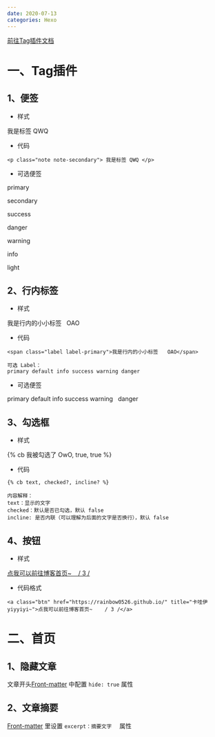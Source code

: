 ```yaml
---
date: 2020-07-13
categories: Hexo
---
```


<a class="btn" href="https://hexo.fluid-dev.com/docs/guide/#tag-插件" title="点我跳转啦/3/~">前往Tag插件文档</a>

# 一、Tag插件

## 1、便签

* 样式

<p class="note note-secondary"> 我是标签 QWQ </p>

* 代码

~~~
<p class="note note-secondary"> 我是标签 QWQ </p>
~~~

* 可选便签

<p class="note note-primary"> primary </p>

<p class="note note-secondary"> secondary </p>

<p class="note note-success"> success </p>

<p class="note note-danger"> danger </p>

<p class="note note-warning"> warning </p>

<p class="note note-info"> info </p>

<p class="note note-light"> light </p>

## 2、行内标签

* 样式

<span class="label label-primary">我是行内的小小标签   OAO</span>

* 代码

~~~
<span class="label label-primary">我是行内的小小标签   OAO</span>
~~~

~~~
可选 Label：
primary default info success warning danger
~~~

* 可选便签

<span class="label label-primary">primary </span>  <span class="label label-default ">default</span>    <span class="label label-info ">info </span>  <span class="label label-success ">success </span>  <span class="label label-warning ">warning  </span> <span class="label label-danger">danger</span>

## 3、勾选框

* 样式

{% cb 我被勾选了 OwO, true, true %}

* 代码

~~~
{% cb text, checked?, incline? %}
~~~

~~~
内容解释：
text：显示的文字
checked：默认是否已勾选，默认 false
incline: 是否内联（可以理解为后面的文字是否换行），默认 false
~~~

## 4、按钮

* 样式

<a class="btn" href="https://rainbow0526.github.io/" title="卡哇伊yiyyiyi~">点我可以前往博客首页~    / 3 /</a>

* 代码格式

~~~
<a class="btn" href="https://rainbow0526.github.io/" title="卡哇伊yiyyiyi~">点我可以前往博客首页~    / 3 /</a>
~~~

# 二、首页

## 1、隐藏文章

文章开头[Front-matter](https://hexo.io/zh-cn/docs/front-matter) 中配置 `hide: true` 属性

## 2、文章摘要

 [Front-matter](https://hexo.io/zh-cn/docs/front-matter) 里设置 `excerpt：摘要文字  ` 属性

